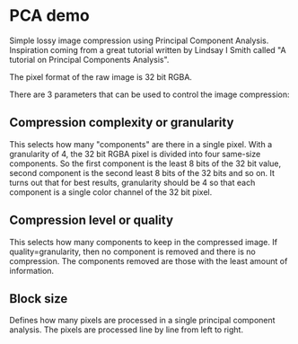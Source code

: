 # PCA demo

Simple lossy image compression using Principal Component Analysis. Inspiration coming from a great tutorial written by Lindsay I Smith called "A tutorial on Principal Components Analysis".

The pixel format of the raw image is 32 bit RGBA.

There are 3 parameters that can be used to control the image compression:

## Compression complexity or granularity
This selects how many "components" are there in a single pixel. With a granularity of 4, the 32 bit RGBA pixel is divided into four same-size components. So the first component is the least 8 bits of the 32 bit value, second component is the second least 8 bits of the 32 bits and so on. It turns out that for best results, granularity should be 4 so that each component is a single color channel of the 32 bit pixel.

## Compression level or quality
This selects how many components to keep in the compressed image. If quality=granularity, then no component is removed and there is no compression. The components removed are those with the least amount of information.

## Block size
Defines how many pixels are processed in a single principal component analysis. The pixels are processed line by line from left to right.
